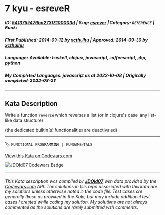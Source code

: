 # 7 kyu - esreveR

##### **ID**: [5413759479ba273f8100003d](https://www.codewars.com/kata/5413759479ba273f8100003d) | **Slug**: [esrever](https://www.codewars.com/kata/5413759479ba273f8100003d) | **Category**: `REFERENCE` | **Rank**: <span style="color:white">7 kyu</span>

##### **First Published**: 2014-09-12 ***by*** [xcthulhu](https://www.codewars.com/users/xcthulhu) | **Approved**: 2014-09-30 ***by*** [xcthulhu](https://www.codewars.com/users/xcthulhu)

##### **Languages Available**: haskell, clojure, javascript, coffeescript, php, python

##### **My Completed Languages**: javascript ***as at*** 2022-10-08 | **Originally completed**: 2022-08-26

---

## Kata Description


Write a function `reverse` which reverses a list (or in clojure's case, any list-like data structure)



(the dedicated builtin(s) functionalities are deactivated)

---


🏷 `FUNCTIONAL PROGRAMMING | FUNDAMENTALS`


[View this Kata on Codewars.com](https://www.codewars.com/kata/5413759479ba273f8100003d)

![](https://www.codewars.com/users/jdold07/badges/large "JDOld07 Codewars Badge")

---

###### *This Kata description was compiled by [**JDOld07**](https://tpstech.dev) with data provided by the [Codewars.com](https://www.codewars.com) API.  The solutions in this repo associated with this kata are my solutions unless otherwise noted in the code file.  Test cases are generally those as provided in the Kata, but may include additional test cases I created while coding my solution.  My solutions are not always commented as the solutions are rarely submitted with comments.*
